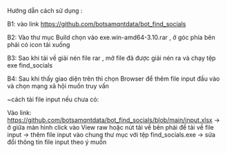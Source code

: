 Hướng dẫn cách sử dụng : 


B1: vào link https://github.com/botsamqntdata/bot_find_socials 


B2: Vào thư mục Build chọn vào exe.win-amd64-3.10.rar , ở góc phía bên phải có icon tải xuống 


B3: Sao khi tải về giải nén file rar , mở file đã được giải nén ra và chạy tệp exe find_socials 


B4: Sau khi thấy giao diện trên thì chọn Browser để thêm file input đầu vào và chọn mạng xã hội muốn truy vấn 




~cách tải file input nếu chưa có: 


Vào link: https://github.com/botsamqntdata/bot_find_socials/blob/main/input.xlsx -> ở giữa màn hình click vào View raw hoặc nút tải về bên phải để tải về file input -> thêm file input vào chung thư mục với tệp find_socials.exe -> sửa đổi thông tin file input theo ý muốn 


